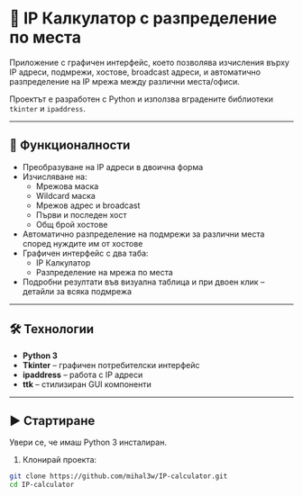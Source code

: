 # 🧠 IP Калкулатор с разпределение по места

Приложение с графичен интерфейс, което позволява изчисления върху IP адреси, подмрежи, хостове, broadcast адреси, и автоматично разпределение на IP мрежа между различни места/офиси.

Проектът е разработен с Python и използва вградените библиотеки `tkinter` и `ipaddress`.

---

## 🚀 Функционалности

- Преобразуване на IP адреси в двоична форма
- Изчисляване на:
  - Мрежова маска
  - Wildcard маска
  - Мрежов адрес и broadcast
  - Първи и последен хост
  - Общ брой хостове
- Автоматично разпределение на подмрежи за различни места според нуждите им от хостове
- Графичен интерфейс с два таба:
  - IP Калкулатор
  - Разпределение на мрежа по места
- Подробни резултати във визуална таблица и при двоен клик – детайли за всяка подмрежа

---

## 🛠️ Технологии

- **Python 3**
- **Tkinter** – графичен потребителски интерфейс
- **ipaddress** – работа с IP адреси
- **ttk** – стилизиран GUI компоненти

---

## ▶️ Стартиране

Увери се, че имаш Python 3 инсталиран.

1. Клонирай проекта:

```bash
git clone https://github.com/mihal3w/IP-calculator.git
cd IP-calculator
